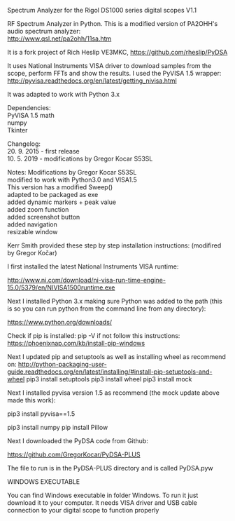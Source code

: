 Spectrum Analyzer for the Rigol DS1000 series digital scopes  V1.1  
  
RF Spectrum Analyzer in Python. This is a modified version of PA2OHH's audio spectrum analyzer:  
http://www.qsl.net/pa2ohh/11sa.htm  
  
It is a fork project of Rich Heslip VE3MKC, https://github.com/rheslip/PyDSA
  
It uses National Instruments VISA driver to download samples from the scope, perform FFTs and show the results. I used the PyVISA 1.5 wrapper:  
http://pyvisa.readthedocs.org/en/latest/getting_nivisa.html  

It was adapted to work with Python 3.x

Dependencies:    
PyVISA  1.5
math  
numpy  
Tkinter  

Changelog:  
20. 9. 2015 - first release  
10. 5. 2019 - modifications by Gregor Kocar S53SL


Notes: 
Modifications by Gregor Kocar S53SL  
 modified to work with Python3.0 and VISA1.5  
 This version has a modified Sweep()  
 adapted to be packaged as exe  
 added dynamic markers + peak value  
 added zoom function  
 added screenshot button  
 added navigation  
 resizable window    



Kerr Smith provided these step by step installation instructions:
(modifired by Gregor Kočar)

I first installed the latest National Instruments VISA runtime:

http://www.ni.com/download/ni-visa-run-time-engine-15.0/5379/en/NIVISA1500runtime.exe

Next I installed Python 3.x making sure Python was added to the path (this is so you can run python from the command line from any directory):

https://www.python.org/downloads/

Check if pip is installed:
pip -V
if not follow this instructions:
https://phoenixnap.com/kb/install-pip-windows


Next I updated pip and setuptools as well as installing wheel as recommend on:
http://python-packaging-user-guide.readthedocs.org/en/latest/installing/#install-pip-setuptools-and-wheel
pip3 install setuptools
pip3 install wheel
pip3 install mock

Next I installed pyvisa version 1.5 as recommend (the mock update above made this work):

pip3 install pyvisa==1.5


pip3 install numpy
pip install Pillow

Next I downloaded the PyDSA code from Github:

https://github.com/GregorKocar/PyDSA-PLUS

The file to run is in the PyDSA-PLUS directory and is called PyDSA.pyw  

WINDOWS EXECUTABLE

You can find Windows executable in folder Windows.
To run it just download it to your computer.
It needs VISA driver and USB cable connection to your digital scope to function properly


